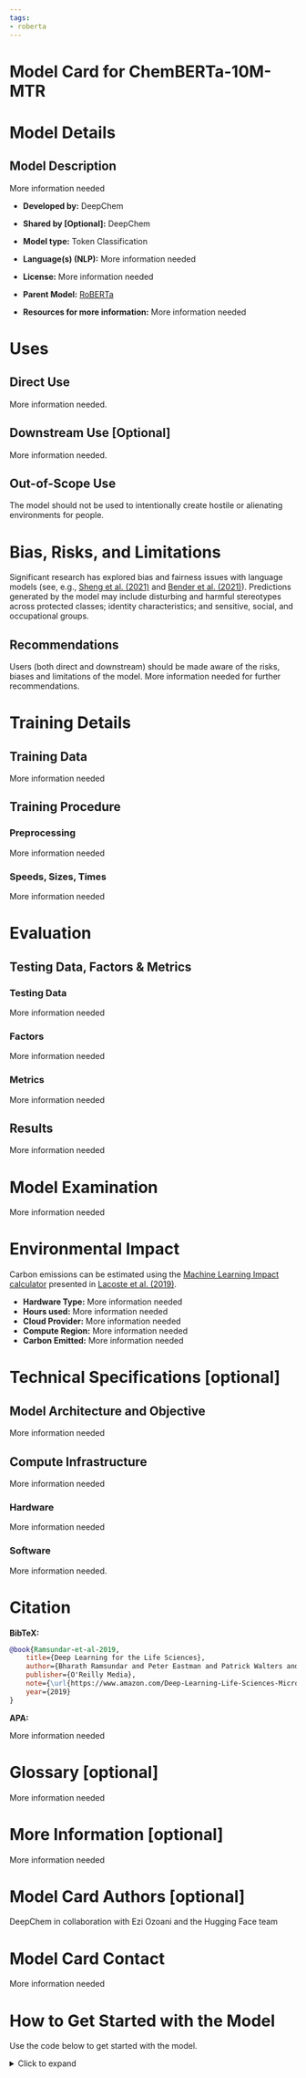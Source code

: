 ```yaml
---
tags:
- roberta
---
```


# Model Card for ChemBERTa-10M-MTR 
 
# Model Details
 
## Model Description
 
More information needed
 
- **Developed by:** DeepChem
- **Shared by [Optional]:** DeepChem

- **Model type:** Token Classification
- **Language(s) (NLP):** More information needed
- **License:** More information needed
- **Parent Model:** [RoBERTa](https://huggingface.co/roberta-base?text=The+goal+of+life+is+%3Cmask%3E.)
- **Resources for more information:** More information needed


# Uses
 

## Direct Use
More information needed.
 
## Downstream Use [Optional]
 
More information needed.
 
## Out-of-Scope Use
 
The model should not be used to intentionally create hostile or alienating environments for people. 
 
# Bias, Risks, and Limitations
 
 
Significant research has explored bias and fairness issues with language models (see, e.g., [Sheng et al. (2021)](https://aclanthology.org/2021.acl-long.330.pdf) and [Bender et al. (2021)](https://dl.acm.org/doi/pdf/10.1145/3442188.3445922)). Predictions generated by the model may include disturbing and harmful stereotypes across protected classes; identity characteristics; and sensitive, social, and occupational groups.



## Recommendations
 
 
Users (both direct and downstream) should be made aware of the risks, biases and limitations of the model. More information needed for further recommendations.

# Training Details
 
## Training Data
 
More information needed 
 
## Training Procedure

 
### Preprocessing
 
More information needed 


 
### Speeds, Sizes, Times
 
More information needed 


 
# Evaluation
 
 
## Testing Data, Factors & Metrics
 
### Testing Data
 
More information needed
 
### Factors
More information needed
 
### Metrics
 
More information needed
 
 
## Results 
 
More information needed

 
# Model Examination
 
More information needed
 
# Environmental Impact
 
Carbon emissions can be estimated using the [Machine Learning Impact calculator](https://mlco2.github.io/impact#compute) presented in [Lacoste et al. (2019)](https://arxiv.org/abs/1910.09700).
 
- **Hardware Type:** More information needed
- **Hours used:** More information needed
- **Cloud Provider:** More information needed
- **Compute Region:** More information needed
- **Carbon Emitted:** More information needed
 
# Technical Specifications [optional]
 
## Model Architecture and Objective
 
More information needed
 
## Compute Infrastructure
 
More information needed
 
### Hardware
 
 
More information needed
 
### Software
 
More information needed.
 
# Citation

 
**BibTeX:**
 
```bibtex
@book{Ramsundar-et-al-2019,
    title={Deep Learning for the Life Sciences},
    author={Bharath Ramsundar and Peter Eastman and Patrick Walters and Vijay Pande and Karl Leswing and Zhenqin Wu},
    publisher={O'Reilly Media},
    note={\url{https://www.amazon.com/Deep-Learning-Life-Sciences-Microscopy/dp/1492039837}},
    year={2019}
}
```



**APA:**

More information needed
  
# Glossary [optional]
 
More information needed

# More Information [optional]
More information needed 

# Model Card Authors [optional]
 
DeepChem  in collaboration with Ezi Ozoani and the Hugging Face team

# Model Card Contact
 
More information needed
 
# How to Get Started with the Model
 
Use the code below to get started with the model.
 
<details>
<summary> Click to expand </summary>

```python
from transformers import AutoTokenizer, RobertaForRegression

tokenizer = AutoTokenizer.from_pretrained("DeepChem/ChemBERTa-10M-MTR")

model = RobertaForRegression.from_pretrained("DeepChem/ChemBERTa-10M-MTR")
 ```
</details>
